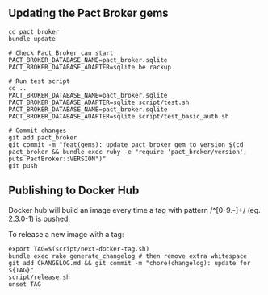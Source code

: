 ## Updating the Pact Broker gems

    cd pact_broker
    bundle update

    # Check Pact Broker can start
    PACT_BROKER_DATABASE_NAME=pact_broker.sqlite PACT_BROKER_DATABASE_ADAPTER=sqlite be rackup

    # Run test script
    cd ..
    PACT_BROKER_DATABASE_NAME=pact_broker.sqlite PACT_BROKER_DATABASE_ADAPTER=sqlite script/test.sh
    PACT_BROKER_DATABASE_NAME=pact_broker.sqlite PACT_BROKER_DATABASE_ADAPTER=sqlite script/test_basic_auth.sh

    # Commit changes
    git add pact_broker
    git commit -m "feat(gems): update pact_broker gem to version $(cd pact_broker && bundle exec ruby -e "require 'pact_broker/version'; puts PactBroker::VERSION")"
    git push

## Publishing to Docker Hub

Docker hub will build an image every time a tag with pattern /^[0-9.\-]+/ (eg. 2.3.0-1) is pushed.

To release a new image with a tag:

    export TAG=$(script/next-docker-tag.sh)
    bundle exec rake generate_changelog # then remove extra whitespace
    git add CHANGELOG.md && git commit -m "chore(changelog): update for ${TAG}"
    script/release.sh
    unset TAG
